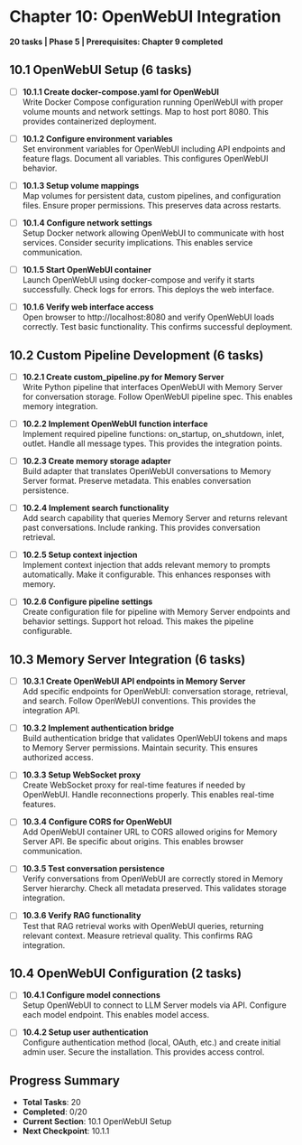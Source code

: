# Chapter 10: OpenWebUI Integration
**20 tasks | Phase 5 | Prerequisites: Chapter 9 completed**

## 10.1 OpenWebUI Setup (6 tasks)

- [ ] **10.1.1 Create docker-compose.yaml for OpenWebUI**  
  Write Docker Compose configuration running OpenWebUI with proper volume mounts and network settings. Map to host port 8080. This provides containerized deployment.

- [ ] **10.1.2 Configure environment variables**  
  Set environment variables for OpenWebUI including API endpoints and feature flags. Document all variables. This configures OpenWebUI behavior.

- [ ] **10.1.3 Setup volume mappings**  
  Map volumes for persistent data, custom pipelines, and configuration files. Ensure proper permissions. This preserves data across restarts.

- [ ] **10.1.4 Configure network settings**  
  Setup Docker network allowing OpenWebUI to communicate with host services. Consider security implications. This enables service communication.

- [ ] **10.1.5 Start OpenWebUI container**  
  Launch OpenWebUI using docker-compose and verify it starts successfully. Check logs for errors. This deploys the web interface.

- [ ] **10.1.6 Verify web interface access**  
  Open browser to http://localhost:8080 and verify OpenWebUI loads correctly. Test basic functionality. This confirms successful deployment.

## 10.2 Custom Pipeline Development (6 tasks)

- [ ] **10.2.1 Create custom_pipeline.py for Memory Server**  
  Write Python pipeline that interfaces OpenWebUI with Memory Server for conversation storage. Follow OpenWebUI pipeline spec. This enables memory integration.

- [ ] **10.2.2 Implement OpenWebUI function interface**  
  Implement required pipeline functions: on_startup, on_shutdown, inlet, outlet. Handle all message types. This provides the integration points.

- [ ] **10.2.3 Create memory storage adapter**  
  Build adapter that translates OpenWebUI conversations to Memory Server format. Preserve metadata. This enables conversation persistence.

- [ ] **10.2.4 Implement search functionality**  
  Add search capability that queries Memory Server and returns relevant past conversations. Include ranking. This provides conversation retrieval.

- [ ] **10.2.5 Setup context injection**  
  Implement context injection that adds relevant memory to prompts automatically. Make it configurable. This enhances responses with memory.

- [ ] **10.2.6 Configure pipeline settings**  
  Create configuration file for pipeline with Memory Server endpoints and behavior settings. Support hot reload. This makes the pipeline configurable.

## 10.3 Memory Server Integration (6 tasks)

- [ ] **10.3.1 Create OpenWebUI API endpoints in Memory Server**  
  Add specific endpoints for OpenWebUI: conversation storage, retrieval, and search. Follow OpenWebUI conventions. This provides the integration API.

- [ ] **10.3.2 Implement authentication bridge**  
  Build authentication bridge that validates OpenWebUI tokens and maps to Memory Server permissions. Maintain security. This ensures authorized access.

- [ ] **10.3.3 Setup WebSocket proxy**  
  Create WebSocket proxy for real-time features if needed by OpenWebUI. Handle reconnections properly. This enables real-time features.

- [ ] **10.3.4 Configure CORS for OpenWebUI**  
  Add OpenWebUI container URL to CORS allowed origins for Memory Server API. Be specific about origins. This enables browser communication.

- [ ] **10.3.5 Test conversation persistence**  
  Verify conversations from OpenWebUI are correctly stored in Memory Server hierarchy. Check all metadata preserved. This validates storage integration.

- [ ] **10.3.6 Verify RAG functionality**  
  Test that RAG retrieval works with OpenWebUI queries, returning relevant context. Measure retrieval quality. This confirms RAG integration.

## 10.4 OpenWebUI Configuration (2 tasks)

- [ ] **10.4.1 Configure model connections**  
  Setup OpenWebUI to connect to LLM Server models via API. Configure each model endpoint. This enables model access.

- [ ] **10.4.2 Setup user authentication**  
  Configure authentication method (local, OAuth, etc.) and create initial admin user. Secure the installation. This provides access control.

## Progress Summary
- **Total Tasks**: 20
- **Completed**: 0/20
- **Current Section**: 10.1 OpenWebUI Setup
- **Next Checkpoint**: 10.1.1